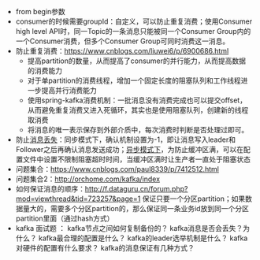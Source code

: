 - from begin参数
- consumer的时候需要groupId：自定义，可以防止重复消费；使用Consumer high level API时，同一Topic的一条消息只能被同一个Consumer Group内的一个Consumer消费，但多个Consumer Group可同时消费这一消息。
- 防止重复消费：https://www.cnblogs.com/liuwei6/p/6900686.html
	- 提高partition的数量，从而提高了consumer的并行能力，从而提高数据的消费能力
	- 对于单partition的消费线程，增加一个固定长度的阻塞队列和工作线程进一步提高并行消费能力
	- 使用spring-kafka消费机制：一批消息没有消费完成也可以提交offset，从而避免重复消费又进入死循环，其实也是使用阻塞队列，创建新的线程取消费
	- 将消息的唯一表示保存到外部介质中，每次消费时判断是否处理过即可。
- 防止[消息丢失](http://orchome.com/21)：同步模式下，确认机制设置为-1，即让消息写入leader和 Follower之后再确认消息发送成功；[异步模式下](http://orchome.com/19)，为防止缓冲区满，可以在配置文件中设置不限制阻塞超时时间，当缓冲区满时让生产者一直处于阻塞状态
- 问题集合：https://www.cnblogs.com/paul8339/p/7412512.html
- 问题集合2：http://orchome.com/kafka/index
- 如何保证消息的顺序：http://f.dataguru.cn/forum.php?mod=viewthread&tid=723257&page=1 
保证只要一个分区partition；如果数据量大的，需要多个分区partition的，那么保证同一条业务id放到同一个分区partition里面（通过hash方式）
- kafka 面试题 ：
		  kafka节点之间如何复制备份的？
		  kafka消息是否会丢失？为什么？
		  kafka最合理的配置是什么？
		  kafka的leader选举机制是什么？
		  kafka对硬件的配置有什么要求？
		  kafka的消息保证有几种方式？
